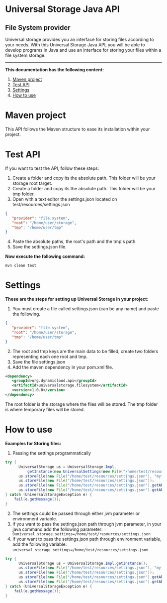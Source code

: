 # Universal Storage Java API
## File System provider

Universal storage provides you an interface for storing files according to your needs.  With this Universal Storage Java API, you will be able to develop programs in Java and use an interface for storing your files within a file system storage.

<hr>

**This documentation has the following content:**

1. [Maven project](maven-project)
2. [Test API](#test-api)
3. [Settings](#settings)
4. [How to use](#how-to-use)

# Maven project
This API follows the Maven structure to ease its installation within your project.

# Test API
If you want to test the API, follow these steps:

1. Create a folder and copy its the absolute path.  This folder will be your storage root target.
2. Create a folder and copy its the absolute path.  This folder will be your tmp folder.
3. Open with a text editor the settings.json located on test/resources/settings.json
```json
{
   "provider": "file.system",
   "root": "/home/user/storage",
   "tmp": "/home/user/tmp"
}
```
4. Paste the absolute paths, the root's path and the tmp's path.
5. Save the settings.json file.

**Now execute the following command:**

`mvn clean test` 

# Settings
**These are the steps for setting up Universal Storage in your project:**
1. You must create a file called settings.json (can be any name) and paste the following. 
```json
{
   "provider": "file.system",
   "root": "/home/user/storage",
   "tmp": "/home/user/tmp"
}
```
2. The root and tmp keys are the main data to be filled, create two folders representing each one root and tmp.
3. Save the file settings.json
4. Add the maven dependency in your pom.xml file.

```xml
<dependency>
   <groupId>org.dynamicloud.api</groupId>
   <artifactId>universalstorage.filesystem</artifactId>
   <version>1.0.0</version>
</dependency>
```

The root folder is the storage where the files will be stored.
The tmp folder is where temporary files will be stored.
  
# How to use
**Examples for Storing files:**

1. Passing the settings programmatically
```java
try {
      UniversalStorage us = UniversalStorage.Impl.
          getInstance(new UniversalSettings(new File("/home/test/resources/settings.json")));
      us.storeFile(new File("/home/test/resources/settings.json"), "myfolder/innerfolder");
      us.storeFile(new File("/home/test/resources/settings.json"));
      us.storeFile(new File("/home/test/resources/settings.json").getAbsolutePath(), "myfolder/innerfolder");
      us.storeFile(new File("/home/test/resources/settings.json").getAbsolutePath());
} catch (UniversalStorageException e) {
    fail(e.getMessage());
}
```
2. The settings could be passed through either jvm parameter or environment variable.
3. If you want to pass the settings.json path through jvm parameter, in your java command add the following parameter:
     `-Duniversal.storage.settings=/home/test/resources/settings.json`
4. If your want to pass the settings.json path through environment variable, add the following variable:
     `universal_storage_settings=/home/test/resources/settings.json`

```java
try {
      UniversalStorage us = UniversalStorage.Impl.getInstance();
      us.storeFile(new File("/home/test/resources/settings.json"), "myfolder/innerfolder");
      us.storeFile(new File("/home/test/resources/settings.json"));
      us.storeFile(new File("/home/test/resources/settings.json").getAbsolutePath(), "myfolder/innerfolder");
      us.storeFile(new File("/home/test/resources/settings.json").getAbsolutePath());
} catch (UniversalStorageException e) {
    fail(e.getMessage());
}
```
